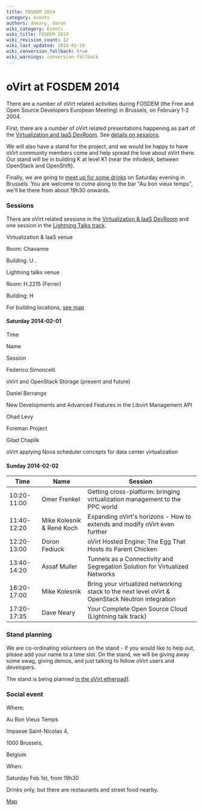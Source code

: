 ```yaml
---
title: FOSDEM 2014
category: events
authors: dneary, doron
wiki_category: Events
wiki_title: FOSDEM 2014
wiki_revision_count: 12
wiki_last_updated: 2014-02-10
wiki_conversion_fallback: true
wiki_warnings: conversion-fallback
---
```


# oVirt at FOSDEM 2014

There are a number of oVirt related activities during FOSDEM (the Free and Open Source Developers European Meeting) in Brussels, on February 1-2 2004.

First, there are a number of oVirt related presentations happening as part of the [Virtualization and IaaS DevRoom](//fosdem.org/2014/schedule/track/virtualisation_and_iaas/). See [details on sessions](#Sessions%20).

We will also have a stand for the project, and we would be happy to have oVirt community members come and help spread the love about oVirt there. Our stand will be in building K at level K1 (near the infodesk, between OpenStack and OpenShift).

Finally, we are going to [meet up for some drinks](#Social%20event%20) on Saturday evening in Brussels. You are welcome to come along to the bar "Au bon vieux temps", we'll be there from about 19h30 onwards.

### Sessions

There are oVirt related sessions in the [Virtualization & IaaS DevRoom](//fosdem.org/2014/schedule/track/virtualisation_and_iaas/) and one session in the [Lightning Talks track](//fosdem.org/2014/schedule/track/lightning_talks/).

Virtualization & IaaS venue

Room: Chavanne

Building: U .

Lightning talks venue

Room: H.2215 (Ferrer)

Building: H

For building locations, [see map](//fosdem.org/2014/practical/transportation/)

#### Saturday 2014-02-01

Time

Name

Session

Federico Simoncelli

oVirt and OpenStack Storage (present and future)

Daniel Berrange

New Developments and Advanced Features in the Libvirt Management API

Ohad Levy

Foreman Project

Gilad Chaplik

oVirt applying Nova scheduler concepts for data center virtualization

#### Sunday 2014-02-02

| Time        | Name                      | Session                                                                                         |
|-------------|---------------------------|-------------------------------------------------------------------------------------------------|
| 10:20-11:00 | Omer Frenkel              | Getting cross-platform: bringing virtualization management to the PPC world                     |
| 11:40-12:20 | Mike Kolesnik & René Koch | Expanding oVirt's horizons - How to extends and modify oVirt even further                       |
| 12:20-13:00 | Doron Fediuck             | oVirt Hosted Engine: The Egg That Hosts its Parent Chicken                                      |
| 13:40-14:20 | Assaf Muller              | Tunnels as a Connectivity and Segregation Solution for Virtualized Networks                     |
| 16:20-17:00 | Mike Kolesnik             | Bring your virtualized networking stack to the next level oVirt & OpenStack Neutron integration |
| 17:20-17:35 | Dave Neary                | Your Complete Open Source Cloud (Lightning talk track)                                          |

### Stand planning

We are co-ordinating volunteers on the stand - if you would like to help out, please add your name to a time slot. On the stand, we will be giving away some swag, giving demos, and just talking to fellow oVirt users and developers.

The stand is being planned [in the oVirt etherpad](//etherpad.ovirt.org/p/ovirt-fosdem-14)].

### Social event

Where:

Au Bon Vieux Temps

Impasse Saint-Nicolas 4,

1000 Brussels,

Belgium

When:

Saturday Feb 1st, from 19h30

Drinks only, but there are restaurants and street food nearby.

[Map](http://www.openstreetmap.org/#map=19/50.84817/4.35220)
